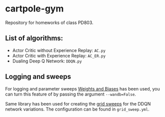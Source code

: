 # cartpole-gym

Repository for homeworks of class PD803.

## List of algorithms:
- Actor Critic without Experience Replay: `AC.py`
- Actor Critic with Experience Replay: `AC_ER.py`
- Dualing Deep Q Network: `DDQN.py`

## Logging and sweeps

For logging and parameter sweeps [Weights and Biases](https://wandb.ai/site) has been used, you can turn this feature of by passing the argument `--wandb=False`.

Same library has been used for creating the [grid sweeps](https://wandb.ai/bbejczy/cartpole-gym/sweeps) for the DDQN network variations. The configuration can be found in `grid_sweep.yml`. 
